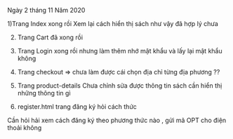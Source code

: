 Ngày 2 tháng 11 Năm 2020

1)Trang Index xong rồi Xem lại cách hiển thị sách như vậy đã hợp lý chưa

2) Trang Cart đã xong rồi 

3) Trang Login xong rồi nhưng làm thêm nhớ mật khẩu và lấy lại mật khẩu không

4) Trang checkout => chưa làm được cái chọn địa chỉ từng địa phương ?? 

5) Trang product-details Chưa chỉnh sửa được thông tin sách cần hiển thị những thông tin gì

6) register.html trang đăng ký hỏi cách thức

Cần hỏi hải xem cách đăng ký theo phương thức nào , gửi mã OPT cho điện thoải không 

